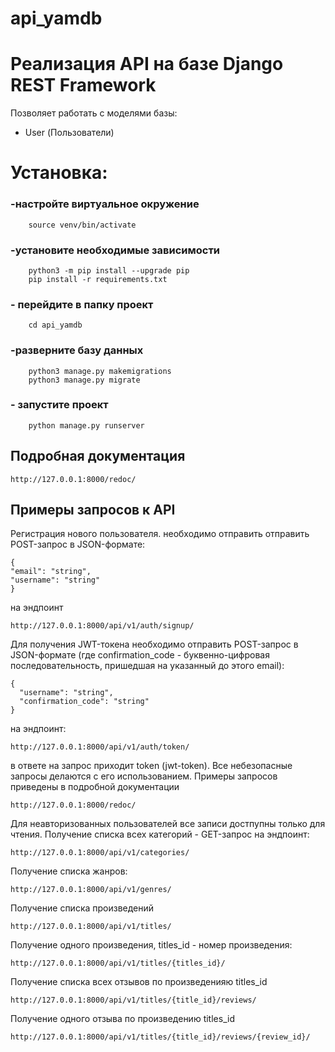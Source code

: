 # api_yamdb
# Реализация API на базе Django REST Framework

Позволяет работать с моделями базы:
- User (Пользователи)

# Установка:
### -настройте виртуальное окружение
```
    source venv/bin/activate
```
### -установите необходимые зависимости
```
    python3 -m pip install --upgrade pip
    pip install -r requirements.txt
```
### - перейдите в папку проект
```
    cd api_yamdb
```
### -разверните базу данных
```
    python3 manage.py makemigrations
    python3 manage.py migrate
```
### - запустите проект
```
    python manage.py runserver
```
## Подробная документация
```
http://127.0.0.1:8000/redoc/
```
## Примеры запросов к API
Регистрация нового пользователя. необходимо отправить отправить POST-запрос в JSON-формате:
```
{
"email": "string",
"username": "string"
}
```
на эндпоинт
```
http://127.0.0.1:8000/api/v1/auth/signup/
```
Для получения JWT-токена необходимо отправить POST-запрос в JSON-формате
(где confirmation_code - буквенно-цифровая последовательность, пришедшая на
указанный до этого email):
```
{
  "username": "string",
  "confirmation_code": "string"
}
```
на эндпоинт:
```
http://127.0.0.1:8000/api/v1/auth/token/
```
в ответе на запрос приходит token (jwt-token).
Все небезопасные запросы делаются с его использованием.
Примеры запросов приведены в подробной документации
```
http://127.0.0.1:8000/redoc/
```

Для неавторизованных пользователей все записи достпупны только для чтения. Получение списка всех категорий - GET-запрос на эндпоинт: 
```
http://127.0.0.1:8000/api/v1/categories/
```
Получение списка жанров:
```
http://127.0.0.1:8000/api/v1/genres/
```
Получение списка произведений
```
http://127.0.0.1:8000/api/v1/titles/
```
Получение одного произведения, titles_id - номер произведения:
```
http://127.0.0.1:8000/api/v1/titles/{titles_id}/
```
Получение списка всех отзывов по произведенияю titles_id
```
http://127.0.0.1:8000/api/v1/titles/{title_id}/reviews/
```
Получение одного отзыва по произведению titles_id
```
http://127.0.0.1:8000/api/v1/titles/{title_id}/reviews/{review_id}/
```
